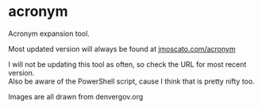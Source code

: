# acronym
Acronym expansion tool.


Most updated version will always be found at <a href='https://jmoscato.com/acronym/' target="_blank">jmoscato.com/acronym</a>

I will not be updating this tool as often, so check the URL for most recent version.
  <br>
Also be aware of the PowerShell script, cause I think that is pretty nifty too.


Images are all drawn from denvergov.org
